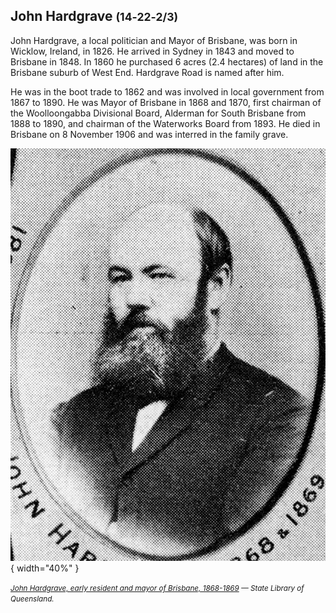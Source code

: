 
## John Hardgrave <small>(14‑22‑2/3)</small>

John Hardgrave, a local politician and Mayor of Brisbane, was born in Wicklow, Ireland, in 1826. He arrived in Sydney in 1843 and moved to Brisbane in 1848. In 1860 he purchased 6 acres (2.4 hectares) of land in the Brisbane suburb of West End. Hardgrave Road is named after him. 

He was in the boot trade to 1862 and was involved in local government from 1867 to 1890. He was Mayor of Brisbane in 1868 and 1870, first chairman of the Woolloongabba Divisional Board, Alderman for South Brisbane from 1888 to 1890, and chairman of the Waterworks Board from 1893. He died in Brisbane on 8 November 1906 and was interred in the family grave.

![](../assets/john-hardgrave.jpg){ width="40%" }  

*<small>[John Hardgrave, early resident and mayor of Brisbane, 1868-1869](http://onesearch.slq.qld.gov.au/permalink/f/1upgmng/slq_digitool111232) — State Library of Queensland.</small>*
